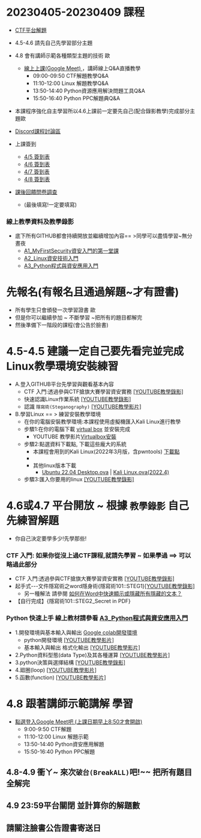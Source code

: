 #  20230405-20230409 課程
- [CTF平台解題](https://120.114.62.212/)
- 4.5-4.6 請先自己先學習部分主題
- 4.8 會有講師示範各種類型主題的技術 歐
  - [線上上課(Google Meet) ](https://meet.google.com/qiw-uwhq-ebn)，講師線上Q&A直播教學
    - 09:00-09:50 CTF解題教學Q&A
    - 11:10-12:00 Linux 解題教學Q&A
    - 13:50-14:40 Python資源應用解決問題工具Q&A
    - 15:50-16:40 Python PPC解題典Q&A

- 本課程序強化自主學習所以4.6上課前一定要先自己(配合錄影教學)完成部分主題歐
- [ Discord課程討論區](https://discord.gg/sbDvYZnj)
- 上課簽到
  - [ 4/5 簽到表]()
  - [ 4/6 簽到表]()
  - [ 4/7 簽到表]()
  - [ 4/8 簽到表]()
- [課後回饋問卷調查]()
  - (最後填寫!一定要填寫)

### 線上教學資料及教學錄影
- 底下所有GITHUB都會持續開放並繼續增加內容== >同學可以盡情學習~無分晝夜
  - [A1_MyFirstSecurity資安入門的第一堂課](https://github.com/MyFirstSecurity2020/20230301)
  - [A2_Linux資安技術入門](https://github.com/MyFirstSecurity2020/20230302)
  - [A3_Python程式與資安應用入門](https://github.com/MyFirstSecurity2020/SF2023A3)

# 先報名(有報名且通過解題~才有證書)
- 所有學生只會頒發一次學習證書 歐
- 但是你可以繼續參加 ~ 不斷學習 ~把所有的題目都解完
- 然後準備下一階段的課程(會公告於臉書)
# 4.5-4.5 建議一定自己要先看完並完成Linux教學環境安裝練習
- A.登入GITHUB平台先學習與觀看基本內容
  - CTF 入門:透過參與CTF搶旗大賽學習資安實務  [[YOUTUBE教學錄影]](https://youtu.be/Bcxyx3lJG8w)
  - 快速認識Linux作業系統 [[YOUTUBE教學錄影]](https://youtu.be/0T4o81Vghio)
  - 認識 `隱寫術(Steganography)` [[YOUTUBE教學影片]](https://youtu.be/EJk3l64WPsQ)
- B.學習Linux == > 練習安裝教學環境
  - 在你的電腦安裝教學環境:本課程使用虛擬機匯入Kali Linux進行教學
  - 步驟1:在你的電腦下載 [virtual box](https://www.virtualbox.org/wiki/Downloads) 並安裝完成 
    - YOUTUBE 教學影片[Virtualbox安裝](https://youtu.be/FC0CX71aGnc)
  - 步驟2:點選資料下載點, 下載這些龐大的系統
    - 本課程會用到的Kali Linux(2022年3月版，含pwntools) [下載點](https://drive.google.com/file/d/1KPdsctM0NDfqbZPDjW24yek4pzHnZH0U/view?usp=sharing)
    - 
    - 其他linux版本下載
      - [Ubuntu 22.04 Desktop.ova](https://drive.google.com/file/d/1H8PJ80jzbmQ3P7cGMGdpBofMjqYa3yMp/view?usp=sharing)  | [Kali Linux.ova(2022.4)](https://drive.google.com/file/d/1k6_UUZeb3bzGv4kema0EO95jzQWzLv2E/view?usp=sharing)
  - 步驟3:匯入你要用的linux  [[YOUTUBE教學錄影]](https://youtu.be/GTpQR7fZcwE)

# 4.6或4.7 平台開放 ~ 根據 `教學錄影` 自己先練習解題
- 你自己決定要學多少!先學那些!

### CTF 入門: 如果你從沒上過CTF課程,就請先學習 ~ 如果學過 ==> 可以略過此部分
- CTF 入門:透過參與CTF搶旗大賽學習資安實務  [[YOUTUBE教學錄影]](https://youtu.be/Bcxyx3lJG8w)
- 起手式---文件隱寫術之word隱身術{隱寫術101::STEG1}[[YOUTUBE教學錄影]](https://youtu.be/aeXnuZi3XOk)
  - 另一種解法 請參閱 [如何在Word中快速顯示或隱藏所有隱藏的文本？](https://zh-tw.extendoffice.com/documents/word/906-word-show-hide-hidden-text.html) 
- 【自行完成】{隱寫術101::STEG2_Secret in PDF}

### Python 快速上手  線上教材請參看 [A3_Python程式與資安應用入門](https://github.com/MyFirstSecurity2020/SF2023A3)
- 1.開發環境與基本輸入與輸出 [Google colab開發環境](https://colab.research.google.com/)
  - python開發環境 [[YOUTUBE教學影片]](https://youtu.be/9Doo0hgbpow)
  - 基本輸入與輸出 格式化輸出   [[YOUTUBE教學影片]](https://www.youtube.com/watch?v=3Uy-hgPru8Y)
- 2.Python資料型態(data Type)及其各種運算   [[YOUTUBE教學影片]](https://youtu.be/zCfVPuJWRg8) 
- 3.python決策與選擇結構  [[YOUTUBE教學錄影]](https://youtu.be/qUljGgQj2Tk)
- 4.廻圈(loop)  [[YOUTUBE教學影片]](https://youtu.be/12I7eNHQpgY) 
- 5.函數(function)  [[YOUTUBE教學影片]](https://youtu.be/tRtsxZ73LVk) 

# 4.8 跟著講師示範講解 學習 
- [點選登入Google Meet吧 (上課日期早上8:50才會開啟)]()
  - 9:00-9:50 CTF解題
  - 11:10-12:00 Linux 解題示範
  - 13:50-14:40 Python資安應用解題
  - 15:50-16:40 Python PPC解題

## 4.8-4.9 衝ㄚ~ 來次`破台(BreakALL)`吧!~~  把所有題目全解完

## 4.9 23:59平台關閉 並計算你的解題數

## 請關注臉書公告證書寄送日


